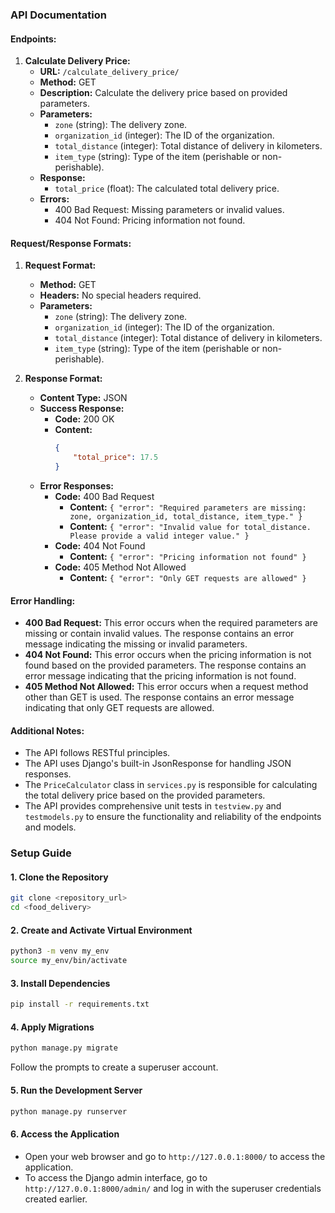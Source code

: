 ### API Documentation

#### Endpoints:

1. **Calculate Delivery Price:**
   - **URL:** `/calculate_delivery_price/`
   - **Method:** GET
   - **Description:** Calculate the delivery price based on provided parameters.
   - **Parameters:**
     - `zone` (string): The delivery zone.
     - `organization_id` (integer): The ID of the organization.
     - `total_distance` (integer): Total distance of delivery in kilometers.
     - `item_type` (string): Type of the item (perishable or non-perishable).
   - **Response:**
     - `total_price` (float): The calculated total delivery price.
   - **Errors:**
     - 400 Bad Request: Missing parameters or invalid values.
     - 404 Not Found: Pricing information not found.

#### Request/Response Formats:

1. **Request Format:**
   - **Method:** GET
   - **Headers:** No special headers required.
   - **Parameters:**
     - `zone` (string): The delivery zone.
     - `organization_id` (integer): The ID of the organization.
     - `total_distance` (integer): Total distance of delivery in kilometers.
     - `item_type` (string): Type of the item (perishable or non-perishable).

2. **Response Format:**
   - **Content Type:** JSON
   - **Success Response:**
     - **Code:** 200 OK
     - **Content:**
       ```json
       {
           "total_price": 17.5
       }
       ```
   - **Error Responses:**
     - **Code:** 400 Bad Request
       - **Content:** `{ "error": "Required parameters are missing: zone, organization_id, total_distance, item_type." }`
       - **Content:** `{ "error": "Invalid value for total_distance. Please provide a valid integer value." }`
     - **Code:** 404 Not Found
       - **Content:** `{ "error": "Pricing information not found" }`
     - **Code:** 405 Method Not Allowed
       - **Content:** `{ "error": "Only GET requests are allowed" }`

#### Error Handling:

- **400 Bad Request:** This error occurs when the required parameters are missing or contain invalid values. The response contains an error message indicating the missing or invalid parameters.
- **404 Not Found:** This error occurs when the pricing information is not found based on the provided parameters. The response contains an error message indicating that the pricing information is not found.
- **405 Method Not Allowed:** This error occurs when a request method other than GET is used. The response contains an error message indicating that only GET requests are allowed.

#### Additional Notes:

- The API follows RESTful principles.
- The API uses Django's built-in JsonResponse for handling JSON responses.
- The `PriceCalculator` class in `services.py` is responsible for calculating the total delivery price based on the provided parameters.
- The API provides comprehensive unit tests in `testview.py` and `testmodels.py` to ensure the functionality and reliability of the endpoints and models.






### Setup Guide

#### 1. Clone the Repository
```bash
git clone <repository_url>
cd <food_delivery>
```

#### 2. Create and Activate Virtual Environment
```bash
python3 -m venv my_env
source my_env/bin/activate
```

#### 3. Install Dependencies
```bash
pip install -r requirements.txt
```

#### 4. Apply Migrations
```bash
python manage.py migrate
```
Follow the prompts to create a superuser account.

#### 5. Run the Development Server
```bash
python manage.py runserver
```

#### 6. Access the Application
- Open your web browser and go to `http://127.0.0.1:8000/` to access the application.
- To access the Django admin interface, go to `http://127.0.0.1:8000/admin/` and log in with the superuser credentials created earlier.
